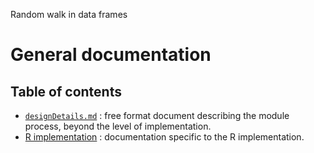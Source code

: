 Random walk in data frames
# General documentation
## Table of contents

- [`designDetails.md`](designDetails.md) : free format document describing the module process, beyond the level of implementation.
- [R implementation](R/tableOfContents.md) : documentation specific to the R implementation.